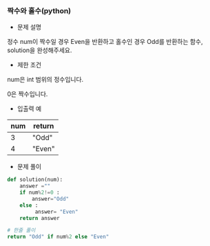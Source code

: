 ### 짝수와 홀수(python)

- 문제 설명

정수 num이 짝수일 경우 Even을 반환하고 홀수인 경우 Odd를 반환하는 함수, solution을 완성해주세요.



- 제한 조건

num은 int 범위의 정수입니다.

0은 짝수입니다.



- 입출력 예

| num  | return |
| ---- | ------ |
| 3    | "Odd"  |
| 4    | "Even" |



- 문제 풀이

```python
def solution(num):
    answer =""
    if num%2!=0 :
        answer="Odd"
    else :
         answer= "Even"
    return answer

# 한줄 풀이
return "Odd" if num%2 else "Even"
```

